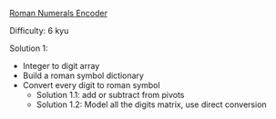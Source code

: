 ﻿[Roman Numerals Encoder
](https://www.codewars.com/kata/51b62bf6a9c58071c600001b/train/csharp)

Difficulty: 6 kyu

Solution 1:
- Integer to digit array
- Build a roman symbol dictionary
- Convert every digit to roman symbol
  - Solution 1.1: add or subtract from pivots
  - Solution 1.2: Model all the digits matrix, use direct conversion